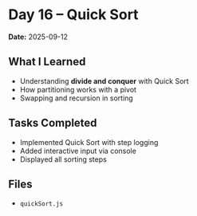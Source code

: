 # Day 16 – Quick Sort
**Date:** 2025-09-12  

## What I Learned
- Understanding **divide and conquer** with Quick Sort  
- How partitioning works with a pivot  
- Swapping and recursion in sorting  

## Tasks Completed
- Implemented Quick Sort with step logging  
- Added interactive input via console  
- Displayed all sorting steps  

## Files
- `quickSort.js`
